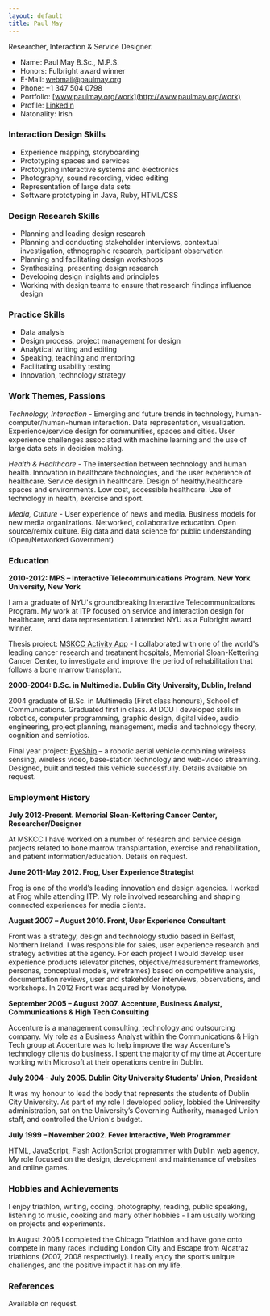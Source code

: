```yaml
---
layout: default
title: Paul May
---
```

Researcher, Interaction &amp; Service Designer.

* Name: 			Paul May B.Sc., M.P.S.
* Honors:			Fulbright award winner
* E-Mail:			[webmail@paulmay.org](mailto:webmail@paulmay.org)
* Phone:			+1 347 504 0798
* Portfolio:	[www.paulmay.org/work](http://www.paulmay.org/work)
* Profile: [LinkedIn](http://www.linkedin.com/in/paulmay)
* Natonality:	Irish

### Interaction Design Skills
* Experience mapping, storyboarding
* Prototyping spaces and services
* Prototyping interactive systems and electronics
* Photography, sound recording, video editing
* Representation of large data sets
* Software prototyping in Java, Ruby, HTML/CSS

### Design Research Skills
* Planning and leading design research
* Planning and conducting stakeholder interviews, contextual investigation, ethnographic research, participant observation
* Planning and facilitating design workshops
* Synthesizing, presenting design research
* Developing design insights and principles
* Working with design teams to ensure that research findings influence design

### Practice Skills
* Data analysis
* Design process, project management for design
* Analytical writing and editing
* Speaking, teaching and mentoring
* Facilitating usability testing 
* Innovation, technology strategy

### Work Themes, Passions
*Technology, Interaction* - Emerging and future trends in technology, human-computer/human-human interaction. Data representation, visualization. Experience/service design for communities, spaces and cities. User experience challenges associated with machine learning and the use of large data sets in decision making. 

*Health &amp; Healthcare* - The intersection between technology and human health. Innovation in healthcare technologies, and the user experience of healthcare. Service design in healthcare. Design of healthy/healthcare spaces and environments. Low cost, accessible healthcare. Use of technology in health, exercise and sport.

*Media, Culture* - User experience of news and media. Business models for new media organizations. Networked, collaborative education. Open source/remix culture. Big data and data science for public understanding (Open/Networked Government)


### Education
**2010-2012: MPS – Interactive Telecommunications Program. New York University, New York**

I am a graduate of NYU's groundbreaking Interactive Telecommunications Program. My work at ITP focused on service and interaction design for healthcare, and data representation. I attended NYU as a Fulbright award winner.

Thesis project: [MSKCC Activity App](http://www.paulmay.org/work/mskcc-activity-app) - I collaborated with one of the world's leading cancer research and treatment hospitals, Memorial Sloan-Kettering Cancer Center, to investigate and improve the period of rehabilitation that follows a bone marrow transplant.

**2000-2004: B.Sc. in Multimedia. Dublin City University, Dublin, Ireland**

2004 graduate of B.Sc. in Multimedia (First class honours), School of Communications. Graduated first in class. At DCU I developed skills in robotics, computer programming, graphic design, digital video, audio engineering, project planning, management, media and technology theory, cognition and semiotics.

Final year project: <a href="/work/eyeship">EyeShip</a> – a robotic aerial vehicle combining wireless sensing, wireless video, base-station technology and web-video streaming. Designed, built and tested this vehicle successfully. Details available on request.</p>

### Employment History
**July 2012-Present. Memorial Sloan-Kettering Cancer Center, Researcher/Designer**

At MSKCC I have worked on a number of research and service design projects related to bone marrow transplantation, exercise and rehabilitation, and patient information/education. Details on request.

**June 2011-May 2012. Frog, User Experience Strategist**

Frog is one of the world’s leading innovation and design agencies. I worked at Frog while attending ITP. My role involved researching and shaping connected experiences for media clients. 

**August 2007 – August 2010. Front, User Experience Consultant**

Front was a strategy, design and technology studio based in Belfast, Northern Ireland. I was responsible for sales, user experience research and strategy activities at the agency. For each project I would develop user experience products (elevator pitches, objective/measurement frameworks, personas, conceptual models, wireframes) based on competitive analysis, documentation reviews, user and stakeholder interviews, observations, and workshops. In 2012 Front was acquired by Monotype.
	
**September 2005 – August 2007. Accenture, Business Analyst, Communications & High Tech Consulting**

Accenture is a management consulting, technology and outsourcing company. My role as a Business Analyst within the Communications & High Tech group at Accenture was to help improve the way Accenture's technology clients do business. I spent the majority of my time at Accenture working with Microsoft at their operations centre in Dublin.

**July 2004 - July 2005. Dublin City University Students’ Union, President**

It was my honour to lead the body that represents the students of Dublin City University. As part of my role I developed policy, lobbied the University administration, sat on the University’s Governing Authority, managed Union staff, and controlled the Union's budget.

**July 1999 – November 2002. Fever Interactive, Web Programmer** 

HTML, JavaScript, Flash ActionScript programmer with Dublin web agency. My role focused on the design, development and maintenance of websites and online games.  

### Hobbies and Achievements
I enjoy triathlon, writing, coding, photography, reading, public speaking, listening to music, cooking and many other hobbies - I am usually working on projects and experiments. 

In August 2006 I completed the Chicago Triathlon and have gone onto compete in many races including London City and Escape from Alcatraz triathlons (2007, 2008 respectively). I really enjoy the sport’s unique challenges, and the positive impact it has on my life.

### References
Available on request.
